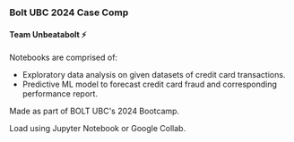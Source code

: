 ### Bolt UBC 2024 Case Comp
#### Team Unbeatabolt ⚡️

Notebooks are comprised of:
* Exploratory data analysis on given datasets of credit card transactions.
* Predictive ML model to forecast credit card fraud and corresponding performance report.

Made as part of BOLT UBC's 2024 Bootcamp.

Load using Jupyter Notebook or Google Collab.
